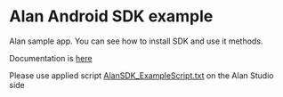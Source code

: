 # Alan Android SDK example

Alan sample app. You can see how to install SDK and use it methods. 

Documentation is [here](https://alan.app/docs/integrations/android.html)

Please use applied script [AlanSDK_ExampleScript.txt](https://github.com/alan-ai/alan-sdk-android/blob/master/examples/AlanSampleApp/AlanSDK_ExampleScript.txt) on the Alan Studio side
